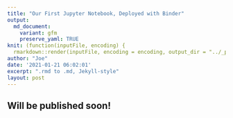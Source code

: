 ```yaml
---
title: "Our First Jupyter Notebook, Deployed with Binder"
output:
  md_document:
    variant: gfm
    preserve_yaml: TRUE
knit: (function(inputFile, encoding) {
  rmarkdown::render(inputFile, encoding = encoding, output_dir = "../_posts") })
author: "Joe"
date: '2021-01-21 06:02:01'
excerpt: ".rmd to .md, Jekyll-style"
layout: post
---
```


## Will be published soon!
